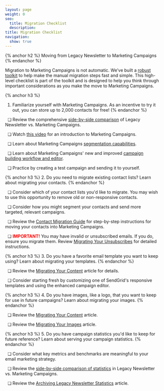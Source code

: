 ```yaml
---
layout: page
weight: 0
seo:
  title: Migration Checklist
  description:
title: Migration Checklist
navigation:
  show: true
---
```


{% anchor h2 %}
Moving from Legacy Newsletter to Marketing Campaigns
{% endanchor %}

Migration to Marketing Campaigns is not automatic. We’ve built a [robust toolkit]({{root_url}}/User_Guide/Legacy_Newsletter/Legacy_Newsletter_Migration/index.html) to help make the manual migration steps fast and simple. This high-level checklist is part of the toolkit and is designed to help you think through important considerations as you make the move to Marketing Campaigns.

{% anchor h3 %}
1. Familiarize yourself with Marketing Campaigns. As an incentive to try it out, you can store up to 2,000 contacts for free!
{% endanchor %}

&nbsp; &#x274f; Review the comprehensive [side-by-side comparison]({{root_url}}/User_Guide/Legacy_Newsletter/Legacy_Newsletter_Migration/Side_by_Side_Comparisons/index.html) of Legacy Newsletter vs. Marketing Campaigns.

&nbsp; &#x274f; Watch [this video]({{root_url}}/User_Guide/Legacy_Newsletter/Legacy_Newsletter_Migration/index.html) for an introduction to Marketing Campaigns.

&nbsp; &#x274f; Learn about Marketing Campaigns [segmentation capabilities]({{root_url}}/User_Guide/Marketing_Campaigns/lists.html).

&nbsp; &#x274f; Learn about Marketing Campaigns' new and improved [campaign building workflow and editor]({{root_url}}/User_Guide/Legacy_Newsletter/Legacy_Newsletter_Migration/Side_by_Side_Comparisons/campaign_building.html).

&nbsp; &#x274f; Practice by creating a test campaign and sending it to yourself.

{% anchor h3 %}
2. Do you need to migrate existing contact lists? Learn about migrating your contacts.
{% endanchor %}

&nbsp; &#x274f; Consider which of your contact lists you'd like to migrate. You may wish to use this opportunity to remove old or non-responsive contacts.

&nbsp; &#x274f; Consider how you might segment your contacts and send more targeted, relevant campaigns.

&nbsp; &#x274f; Review the [Contact Migration Guide]({{root_url}}/User_Guide/Legacy_Newsletter/Legacy_Newsletter_Migration/Migration_Tutorials/migrating_recipient_lists.html) for step-by-step instructions for moving your contacts into Marketing Campaigns.

&nbsp; &#x274f; <b style="color:red">IMPORTANT!</b> You may have invalid or unsubscribed emails. If you do, ensure you migrate them. Review [Migrating Your Unsubscribes]({{root_url}}/User_Guide/Legacy_Newsletter/Legacy_Newsletter_Migration/Migration_Tutorials/migrating_unsubscribes.html) for detailed instructions.

{% anchor h3 %}
3. Do you have a favorite email template you want to keep using? Learn about migrating your templates.
{% endanchor %}

&nbsp; &#x274f; Review the [Migrating Your Content]({{root_url}}/User_Guide/Legacy_Newsletter/Legacy_Newsletter_Migration/Migration_Tutorials/migrating_content.html) article for details.

&nbsp; &#x274f; Consider starting fresh by customizing one of SendGrid's responsive templates and using the enhanced campaign editor.

{% anchor h3 %}
4. Do you have images, like a logo, that you want to keep for use in future campaigns? Learn about migrating your images.
{% endanchor %}

&nbsp; &#x274f; Review the [Migrating Your Content]({{root_url}}/User_Guide/Legacy_Newsletter/Legacy_Newsletter_Migration/Migration_Tutorials/migrating_content.html) article.

&nbsp; &#x274f; Review the [Migrating Your Images]({{root_url}}/User_Guide/Legacy_Newsletter/Legacy_Newsletter_Migration/Migration_Tutorials/migrating_images.html) article.

{% anchor h3 %}
5. Do you have campaign statistics you'd like to keep for future reference? Learn about serving your campaign statistics.
{% endanchor %}

&nbsp; &#x274f; Consider what key metrics and benchmarks are meaningful to your email marketing strategy.

&nbsp; &#x274f; Review the [side-by-side comparison of statistics]({{root_url}}/User_Guide/Legacy_Newsletter/Legacy_Newsletter_Migration/Side_by_Side_Comparisons/statistics_reporting.html) in Legacy Newsletter vs. Marketing Campaigns.

&nbsp; &#x274f; Review the [Archiving Legacy Newsletter Statistics]({{root_url}}/User_Guide/Legacy_Newsletter/Legacy_Newsletter_Migration/Migration_Tutorials/downloading_historical_statistics.html) article.
